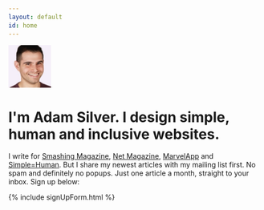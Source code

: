 ```yaml
---
layout: default
id: home
---
```


<div class="face">
  	<img src="/assets/img/adam2.jpg" alt="" width="85" height="85">
</div>

# I'm Adam Silver. I design simple, human and inclusive websites.

I write for [Smashing Magazine](https://www.smashingmagazine.com/author/adamsilver/), [Net Magazine](http://www.creativebloq.com/net-magazine), [MarvelApp](https://blog.marvelapp.com/author/adam-silver/) and  [Simple=Human](http://medium.com/simple-human). But I share my newest articles with my mailing list first. No spam and definitely no popups. Just one article a month, straight to your inbox. Sign up below:

{% include signUpForm.html %}

<!-- <br><br>

## What I can do for you

1. **UX**&mdash;Research, user journeys, interaction design, inclusive design, prototyping, A/B testing, wireframing, responsive design, accessibility, style guides and pattern libraries.
2. **Front-end development**&mdash;HTML, CSS, Javascript, Jasmine, Node.js and a multitude of related technologies.
3. **Strategy**&mdash;Leading and collaborating on an iterative design and development process. Shaping a product’s MVP and beyond.

## Say hello

If you want to chat with me about any of this [send me a message](mailto:adam+hello@adamsilver.io). -->


